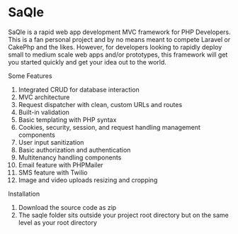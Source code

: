 # SaQle
SaQle is a rapid web app development MVC framework for PHP Developers. This is a fan personal project and by no means meant to compete Laravel or CakePhp and the likes. However, for developers looking to rapidly deploy small to medium scale web apps and/or prototypes, this framework will get you started quickly and get your idea out to the world.

Some Features
1. Integrated CRUD for database interaction
2. MVC architecture
3. Request dispatcher with clean, custom URLs and routes
4. Built-in validation
5. Basic templating with PHP syntax
6. Cookies, security, session, and request handling management components
7. User input sanitization
8. Basic authorization and authentication
9. Multitenancy handling components
10. Email feature with PHPMailer
11. SMS feature with Twilio
12. Image and video uploads resizing and cropping

Installation
1. Download the source code as zip
2. The saqle folder sits outside your project root directory but on the same level as your root directory

    

